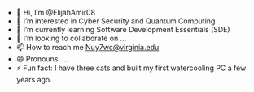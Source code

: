 - 👋 Hi, I’m @ElijahAmir08
- 👀 I’m interested in Cyber Security and Quantum Computing
- 🌱 I’m currently learning Software Development Essentials (SDE)
- 💞️ I’m looking to collaborate on ...
- 📫 How to reach me Nuy7wc@virginia.edu
- 😄 Pronouns: ...
- ⚡ Fun fact: I have three cats and built my first watercooling PC a few years ago.

<!---
ElijahAmir08/ElijahAmir08 is a ✨ special ✨ repository because its `README.md` (this file) appears on your GitHub profile.
You can click the Preview link to take a look at your changes.
--->
